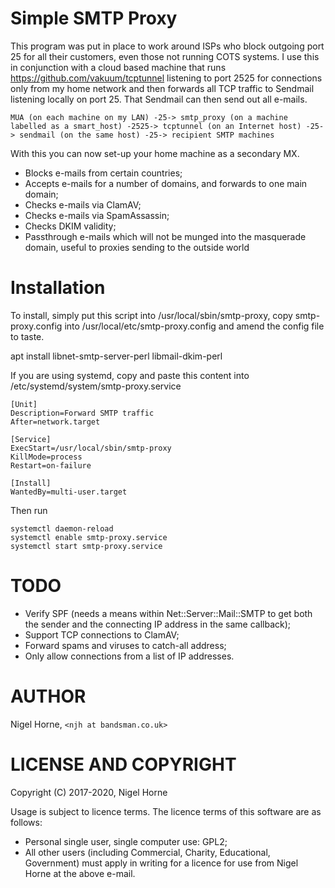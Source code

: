 # Simple SMTP Proxy

This program was put in place to work around ISPs who block outgoing port 25 for all their customers,
even those not running COTS systems.
I use this in conjunction with a cloud based machine that runs
https://github.com/vakuum/tcptunnel listening to port 2525 for connections only from my home network and then forwards
all TCP traffic to Sendmail listening locally on port 25.
That Sendmail can then send out all e-mails.

    MUA (on each machine on my LAN) -25-> smtp_proxy (on a machine labelled as a smart_host) -2525-> tcptunnel (on an Internet host) -25-> sendmail (on the same host) -25-> recipient SMTP machines

With this you can now set-up your home machine as a secondary MX.

- Blocks e-mails from certain countries;
- Accepts e-mails for a number of domains, and forwards to one main domain;
- Checks e-mails via ClamAV;
- Checks e-mails via SpamAssassin;
- Checks DKIM validity;
- Passthrough e-mails which will not be munged into the masquerade domain, useful to proxies sending to the outside world

# Installation

To install, simply put this script into /usr/local/sbin/smtp-proxy,
copy smtp-proxy.config into /usr/local/etc/smtp-proxy.config and
amend the config file to taste.

  apt install libnet-smtp-server-perl libmail-dkim-perl

If you are using systemd, copy and paste this content into
/etc/systemd/system/smtp-proxy.service

    [Unit]
    Description=Forward SMTP traffic
    After=network.target
    
    [Service]
    ExecStart=/usr/local/sbin/smtp-proxy
    KillMode=process
    Restart=on-failure
    
    [Install]
    WantedBy=multi-user.target

Then run

    systemctl daemon-reload
    systemctl enable smtp-proxy.service
    systemctl start smtp-proxy.service

# TODO
- Verify SPF (needs a means within Net::Server::Mail::SMTP to get both the sender and the connecting IP address in the same
  callback);
- Support TCP connections to ClamAV;
- Forward spams and viruses to catch-all address;
- Only allow connections from a list of IP addresses.

# AUTHOR
Nigel Horne, `<njh at bandsman.co.uk>`

# LICENSE AND COPYRIGHT
Copyright (C) 2017-2020, Nigel Horne

Usage is subject to licence terms. The licence terms of this software are as follows:

- Personal single user, single computer use: GPL2;
- All other users (including Commercial, Charity, Educational, Government)
  must apply in writing for a licence for use from Nigel Horne at the above e-mail.
